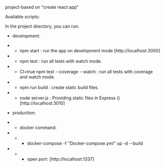 project-based on "create react app"

Available scripts:

In the project directory, you can run:

- development:

- - npm start : run the app on development mode [http://localhost:3000]
- - npm test : run all tests with watch mode.
- - CI=true npm test --coverage --watch :  run all tests with coverage and watch mode.
- - npm run build : create static build files.
- - node server.js : Providing static files in Express () [http://localhost:3010]

- production:

- - docker command:

- - - docker-compose -f "Docker-compose.yml" up -d --build

- - - open port: [http://localhost:1337]
